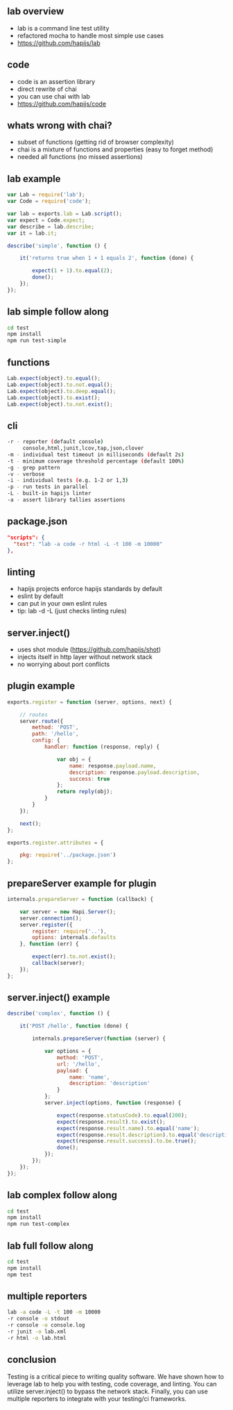 ## lab overview
- lab is a command line test utility
- refactored mocha to handle most simple use cases
- <a href="https://github.com/hapijs/lab">https://github.com/hapijs/lab</a>

## code
- code is an assertion library
- direct rewrite of chai
- you can use chai with lab
- <a href="https://github.com/hapijs/code">https://github.com/hapijs/code</a>

## whats wrong with chai?
- subset of functions (getting rid of browser complexity)
- chai is a mixture of functions and properties (easy to forget method)
- needed all functions (no missed assertions)

## lab example
```javascript
var Lab = require('lab');
var Code = require('code');

var lab = exports.lab = Lab.script();
var expect = Code.expect;
var describe = lab.describe;
var it = lab.it;

describe('simple', function () {

    it('returns true when 1 + 1 equals 2', function (done) {

        expect(1 + 1).to.equal(2);
        done();
    });
});
```
## lab simple follow along
```bash
cd test
npm install
npm run test-simple
```

## functions
```javascript
Lab.expect(object).to.equal();
Lab.expect(object).to.not.equal();
Lab.expect(object).to.deep.equal();
Lab.expect(object).to.exist();
Lab.expect(object).to.not.exist();
```

## cli
```bash
-r - reporter (default console)
     console,html,junit,lcov,tap,json,clover
-m - individual test timeout in milliseconds (default 2s)
-t - minimum coverage threshold percentage (default 100%)
-g - grep pattern
-v - verbose 
-i - individual tests (e.g. 1-2 or 1,3)
-p - run tests in parallel
-L - built-in hapijs linter
-a - assert library tallies assertions
```

## package.json
```json
"scripts": {
  "test": "lab -a code -r html -L -t 100 -m 10000"
},
```
## linting
- hapijs projects enforce hapijs standards by default
- eslint by default
- can put in your own eslint rules
- tip: lab -d -L (just checks linting rules)

## server.inject()
- uses shot module (<a href="https://github.com/hapijs/shot">https://github.com/hapijs/shot</a>)
- injects itself in http layer without network stack
- no worrying about port conflicts

## plugin example
```javascript
exports.register = function (server, options, next) {

    // routes
    server.route({
        method: 'POST',
        path: '/hello',
        config: {
            handler: function (response, reply) {

                var obj = {
                    name: response.payload.name,
                    description: response.payload.description,
                    success: true
                };
                return reply(obj);
            }
        }
    });

    next();
};

exports.register.attributes = {

    pkg: require('../package.json')
};
```

## prepareServer example for plugin
```javascript
internals.prepareServer = function (callback) {

    var server = new Hapi.Server();
    server.connection();
    server.register({
        register: require('..'),
        options: internals.defaults
    }, function (err) {

        expect(err).to.not.exist();
        callback(server);
    });
};
```

## server.inject() example
```javascript
describe('complex', function () {

    it('POST /hello', function (done) {

        internals.prepareServer(function (server) {

            var options = {
                method: 'POST',
                url: '/hello',
                payload: {
                    name: 'name',
                    description: 'description'
                }
            };
            server.inject(options, function (response) {

                expect(response.statusCode).to.equal(200);
                expect(response.result).to.exist();
                expect(response.result.name).to.equal('name');
                expect(response.result.description).to.equal('description');
                expect(response.result.success).to.be.true();
                done();
            });
        });
    });
});
```

## lab complex follow along
```bash
cd test
npm install
npm run test-complex
```

## lab full follow along
```bash
cd test
npm install
npm test
```

## multiple reporters
```bash
lab -a code -L -t 100 -m 10000
-r console -o stdout
-r console -o console.log
-r junit -o lab.xml
-r html -o lab.html
```

## conclusion
Testing is a critical piece to writing quality software.  We have shown how to leverage lab to help you with testing, code coverage, and linting.  You can utilize server.inject() to bypass the network stack. Finally, you can use multiple reporters to integrate with your testing/ci frameworks.
